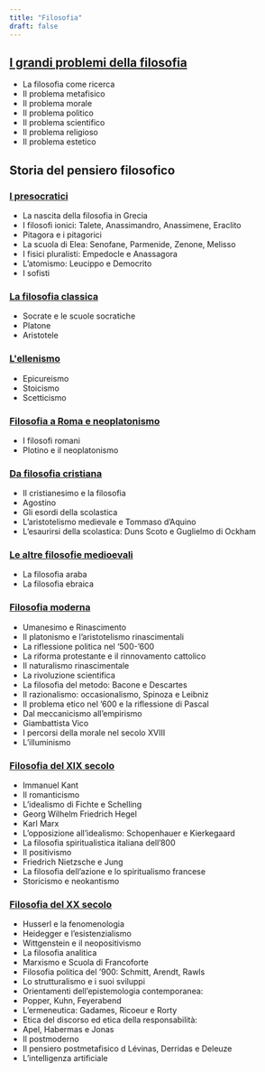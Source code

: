 ```yaml
---
title: "Filosofia"
draft: false
---
```


## [I grandi problemi della filosofia](1_problemi_filosofia)

* La filosofia come ricerca
* Il problema metafisico
* Il problema morale
* Il problema politico
* Il problema scientifico
* Il problema religioso
* Il problema estetico

## Storia del pensiero filosofico

### [I presocratici](2_presocratici)

* La nascita della filosofia in Grecia
* I filosofi ionici: Talete, Anassimandro, Anassimene, Eraclito
* Pitagora e i pitagorici
* La scuola di Elea: Senofane, Parmenide, Zenone, Melisso
* I fisici pluralisti: Empedocle e Anassagora
* L’atomismo: Leucippo e Democrito
* I sofisti

### [La filosofia classica](3_classici)

* Socrate e le scuole socratiche
* Platone
* Aristotele

### [L'ellenismo](4_ellenismo)

*  Epicureismo
*  Stoicismo
*  Scetticismo

### [Filosofia a Roma e neoplatonismo](5_roma_neoplatonismo)

* I filosofi romani
* Plotino e il neoplatonismo

### [Da filosofia cristiana](6_filosofia_cristiana)

* Il cristianesimo e la filosofia
* Agostino
* Gli esordi della scolastica
* L’aristotelismo medievale e Tommaso d’Aquino
* L’esaurirsi della scolastica: Duns Scoto e Guglielmo di Ockham

### [Le altre filosofie medioevali](7_altre_filosofie)

* La filosofia araba 
* La filosofia ebraica

### [Filosofia moderna](8_filosofia_moderna)

* Umanesimo e Rinascimento
* Il platonismo e l’aristotelismo rinascimentali
* La riflessione politica nel ‘500-’600
* La riforma protestante e il rinnovamento cattolico
* Il naturalismo rinascimentale
* La rivoluzione scientifica
* La filosofia del metodo: Bacone e Descartes
* Il razionalismo: occasionalismo, Spinoza e Leibniz
* Il problema etico nel ’600 e la riflessione di Pascal
* Dal meccanicismo all’empirismo
* Giambattista Vico
* I percorsi della morale nel secolo XVIII
* L’illuminismo


### [Filosofia del XIX secolo](9_filosofia_XIX)

* Immanuel Kant
* Il romanticismo
* L’idealismo di Fichte e Schelling
* Georg Wilhelm Friedrich Hegel
* Karl Marx
* L’opposizione all’idealismo: Schopenhauer e Kierkegaard
* La filosofia spiritualistica italiana dell’800
* Il positivismo
* Friedrich Nietzsche e Jung
* La filosofia dell’azione e lo spiritualismo francese
* Storicismo e neokantismo

### [Filosofia del XX secolo](10_filosofia_contemporanea)

* Husserl e la fenomenologia
* Heidegger e l’esistenzialismo
* Wittgenstein e il neopositivismo
* La filosofia analitica
* Marxismo e Scuola di Francoforte
* Filosofia politica del ’900: Schmitt, Arendt, Rawls
* Lo strutturalismo e i suoi sviluppi
* Orientamenti dell’epistemologia contemporanea:
* Popper, Kuhn, Feyerabend
* L’ermeneutica: Gadames, Ricoeur e Rorty
* Etica del discorso ed etica della responsabilità:
* Apel, Habermas e Jonas
* Il postmoderno
* Il pensiero postmetafisico d Lévinas, Derridas e Deleuze
* L’intelligenza artificiale
